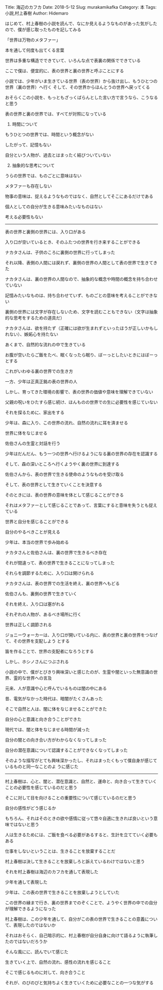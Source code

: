 Title: 海辺のカフカ
Date: 2018-5-12
Slug: murakamikafka
Category: 本
Tags: 小説,村上春樹
Author: Hidemaro

はじめて、村上春樹の小説を読んで、なにか見えるようなものがあった気がしたので、僕が感じ取ったものを記してみる

「世界は万物のメタファー」

本を通して何度も出てくる言葉

世界は多重な構造でできていて、いろんな点で表裏の関係でできている

ここで僕は、便宜的に、表の世界と裏の世界と呼ぶことにする

小説では、少年がいま生きている世界（表の世界）から抜け出し、もうひとつの世界（裏の世界）へ行く
そして、その世界からほんとうの世界へ戻ってくる

おそらくこの小説を、もっともざっくばらんとした言い方で言うなら、こうなると思う

表の世界と裏の世界では、すべてが対照になっている

1. 時間について

もうひとつの世界では、時間という概念がない

したがって、記憶もない

自分という人物が、過去とはまったく結びついていない

2. 抽象的な思考について

うらの世界では、ものごとに意味はない

メタファーも存在しない

物事の意味は、捉えるようなものではなく、自然としてそこにあるだけである

個人としての自分が生きる意味みたいなものはない

考える必要性もない

---

表の世界と裏側の世界には、入り口がある

入り口が空いているとき、そのふたつの世界を行き来することができる

ナカタさんは、子供のころに裏側の世界に行ってしまった

それ以降、表側の人間には戻れず、裏側の世界の人間として表の世界で生きてきた

ナカタさんは、裏の世界の人間なので、抽象的な概念や時間の概念を持ち合わせていない

記憶みたいなものは、持ち合わせていず、ものごとの意味を考えることができない

裏側の世界には文字が存在しないため、文字を読むこともできない（文字は抽象的な思考をするための道具だ）

ナカタさんは、欲を持たず（正確には欲が生まれずといったほうが正しいかもしれない）、嫉妬心を持たない

あくまで、自然的な流れの中で生きている

お腹が空いたらご飯をたべ、眠くなったら眠り、ぼーっとしたいときにはぼーっとする

これがいわゆる裏の世界での生き方



一方、少年は正真正銘の表の世界の人

しかし、育ってきた環境の影響で、表の世界の価値や意味を理解できていない

父親の呪いをひたすら感じ続け、ほんものの世界での生に必要性を感じていない

それを探るために、家出をする

少年は、森に入り、この世界の流れ、自然の流れに耳を済ませる

世界に体をなじませる

佐伯さんの生霊と対話を行う

少年はだんだん、もう一つの世界へ行けるようになる裏の世界の存在を認識する

そして、森の深いところへ行くようやく裏の世界に到達する

佐伯さんから、表の世界で生きる使命のようなものを受け取る

そして、表の世界として生きていくことを決意する

そのときには、表の世界の意味を体として感じることができる

それはメタファーとして感じることであって、言葉にすると意味を失うとも捉えている

世界と自分を感じることができる

自分のやるべきことが見える

少年は、本当の世界で歩み始める

ナカタさんと佐伯さんは、裏の世界で生きるべき存在

それが間違って、表の世界で生きることになってしまった

それらを調節するために、入り口は開けられる

ナカタさんは、表の世界での生活を終え、裏の世界へもどる

佐伯さんも、裏側の世界で生きていく

それを終え、入り口は塞がれる

それぞれの人物が、あるべき場所に行く

世界は正しく調節される

ジョニーウォーカーは、入り口が開いている内に、表の世界と裏の世界をつなげて、その世界を支配しよう
とする

笛を作ることで、世界の支配者になろうとする

しかし、ホシノさんにつぶされる

小説の中で、僕がとびきり興味深いと感じたのが、生霊や闇といった無意識の世界、霊的な世界への言及

元来、人が意識や心と呼んでいるものは闇の中にある

昔、電気がなかった時代は、暗闇がたくさんあった

そこで自然と人は、闇に体をなじませることができた

自分の心と意識と向き合うことができた

現代では、闇と体をなじませる時間が減った

自分の闇との向き合い方がわからなくなってしまった

自分の潜在意識について認識することができなくなってしまった

そのような描写がとても興味深かったし、それはまったくもって僕自身が感じているものと同一なことのよ
うに感じた

---

村上春樹は、心と、闇と、潜在意識と、自然と、運命と、向き合って生きていくことの必要性を感じているのだと思う

そこに対して目を向けることの重要性について感じているのだと思う

自分の感性がどう感じるか

もちろん、それはそのときの欲や感情に従って悠々自適に生きれば良いという意味ではないと思う

人は生きるためには、ご飯を食べる必要があるすると、生計を立てていく必要もある

仕事をしないということは、生きることを放棄することだ

村上春樹は決して生きることを放棄しろと訴えているわけではないと思う

それを村上春樹は海辺のカフカを通して表現した

少年を通して表現した

少年は、この表の世界で生きることを放棄しようとしていた

この世界の縁まで行き、裏の世界までのぞくことで、ようやく世界の中での自分が理解できるようになった

村上春樹は、この少年を通して、自分がこの表の世界で生きることの意義について、表現したのではないか

それはおそらく、自己暗示的に、村上春樹が自分自身に向けて語るように執筆したのではないだろうか

そんな風にに、読んでいて感じた

生きていく上で、自然の流れ、感性の流れを感じること

そこで感じるものに対して、向き合うこと

それが、のびのびと気持ちよく生きていくために必要なことの一つな気がする
